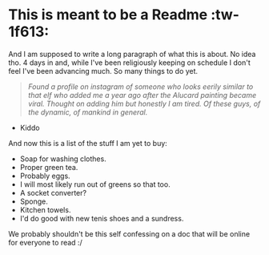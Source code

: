 # This is meant to be a Readme :tw-1f613: 
And I am supposed to write a long paragraph of what this is about. No idea tho. 
4 days in and, while I've been religiously keeping on schedule I don't feel I've been advancing much. So many things to do yet. 

> *Found a profile on instagram of someone who looks eerily similar to that elf who added me a year ago after the Alucard painting became viral. Thought on adding him but honestly I am tired. Of these guys, of the dynamic, of mankind in general.*
- Kiddo

And now this is a list of the stuff I am yet to buy:

- Soap for washing clothes.
- Proper green tea.
- Probably eggs.
- I will most likely run out of greens so that too.
- A socket converter?
- Sponge.
- Kitchen towels.
- I'd do good with new tenis shoes and a sundress.

We probably shouldn't be this self confessing on a doc that will be online for everyone to read :/
